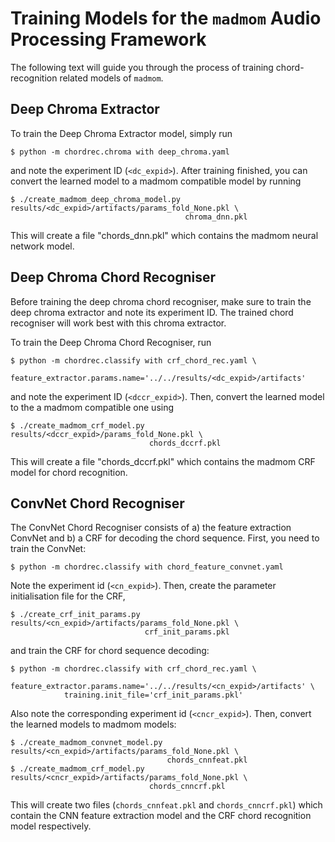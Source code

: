 # Training Models for the `madmom` Audio Processing Framework

The following text will guide you through the process of training
chord-recognition related models of `madmom`.

## Deep Chroma Extractor

To train the Deep Chroma Extractor model, simply run

    $ python -m chordrec.chroma with deep_chroma.yaml

and note the experiment ID (`<dc_expid>`). After training finished, you can
convert the learned model to a madmom compatible model by running

    $ ./create_madmom_deep_chroma_model.py results/<dc_expid>/artifacts/params_fold_None.pkl \
                                           chroma_dnn.pkl

This will create a file "chords_dnn.pkl" which contains the madmom
neural network model.

## Deep Chroma Chord Recogniser

Before training the deep chroma chord recogniser, make sure to train the
deep chroma extractor and note its experiment ID. The trained chord recogniser
will work best with this chroma extractor.

To train the Deep Chroma Chord Recogniser, run

    $ python -m chordrec.classify with crf_chord_rec.yaml \
                feature_extractor.params.name='../../results/<dc_expid>/artifacts'

and note the experiment ID (`<dccr_expid>`). Then, convert the learned model
to the a madmom compatible one using

    $ ./create_madmom_crf_model.py results/<dccr_expid>/params_fold_None.pkl \
                                   chords_dccrf.pkl

This will create a file "chords_dccrf.pkl" which contains the madmom CRF model
for chord recognition.

## ConvNet Chord Recogniser

The ConvNet Chord Recogniser consists of a) the feature extraction ConvNet
and b) a CRF for decoding the chord sequence. First, you need to train
the ConvNet:

    $ python -m chordrec.classify with chord_feature_convnet.yaml

Note the experiment id (`<cn_expid>`). Then, create the parameter
initialisation file for the CRF,

    $ ./create_crf_init_params.py results/<cn_expid>/artifacts/params_fold_None.pkl \
                                  crf_init_params.pkl

and train the CRF for chord sequence decoding:

    $ python -m chordrec.classify with crf_chord_rec.yaml \
                feature_extractor.params.name='../../results/<cn_expid>/artifacts' \
                training.init_file='crf_init_params.pkl'

Also note the corresponding experiment id (`<cncr_expid>`). Then, convert the
learned models to madmom models:

    $ ./create_madmom_convnet_model.py results/<cn_expid>/artifacts/params_fold_None.pkl \
                                       chords_cnnfeat.pkl
    $ ./create_madmom_crf_model.py results/<cncr_expid>/artifacts/params_fold_None.pkl \
                                   chords_cnncrf.pkl

This will create two files (`chords_cnnfeat.pkl` and `chords_cnncrf.pkl`) which
contain the CNN feature extraction model and the CRF chord recognition model
respectively.